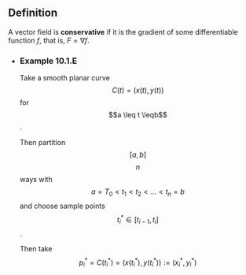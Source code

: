 ## Definition
A vector field is **conservative** if it is the gradient of some differentiable function $f$, that is, $F = \nabla f$.
- ### Example 10.1.E
  Take a smooth planar curve $$C(t) = (x(t),y(t))$$ for $$a \leq t \leqb$$. 
  
  Then partition $$[a,b]$$ $$n$$ ways with $$a=T_0<t_1<t_2<...<t_n=b$$ and choose sample points $$t_i^{*}\in [t_{i-1},t_i]$$.
  
  Then take $$p_i^{*}=C(t_i^{*})=(x(t_i^{*}),y(t_i^{*})):=(x_i^{*},y_i^{*})$$